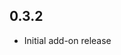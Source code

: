 <!-- https://developers.home-assistant.io/docs/add-ons/presentation#keeping-a-changelog -->

## 0.3.2

- Initial add-on release
